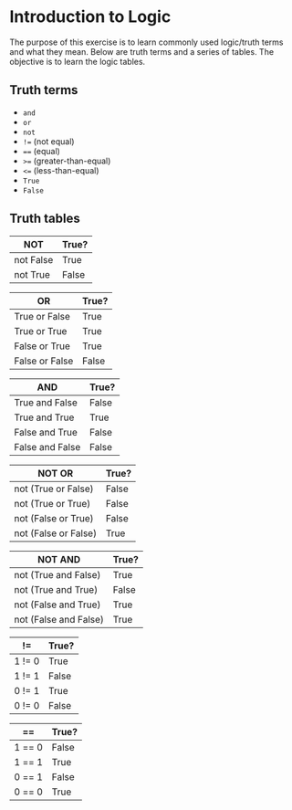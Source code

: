 # Introduction to Logic

The purpose of this exercise is to learn commonly used logic/truth terms and what they mean. Below are truth terms and a series of tables. The objective is to learn the logic tables.

## Truth terms

* `and`
* `or`
* `not`
* `!=` (not equal)
* `==` (equal)
* `>=` (greater-than-equal)
* `<=` (less-than-equal)
* `True`
* `False`

## Truth tables

| **NOT** | True? |
| --- | --- |
| not False | True |
| not True | False |


| **OR** | True? |
| --- | --- |
| True or False | True |
| True or True | True |
| False or True | True |
| False or False | False |

| **AND** | True? |
| --- | --- |
| True and False | False |
| True and True | True |
| False and True | False |
| False and False | False |

| **NOT OR** | True? |
| --- | --- |
| not (True or False) | False |
| not (True or True) | False |
| not (False or True) | False |
| not (False or False) | True |

| **NOT AND** | True? |
| --- | --- |
| not (True and False) | True |
| not (True and True) | False |
| not (False and True) | True |
| not (False and False) | True |

| **!=** | True? |
| --- | --- |
| 1 != 0 | True |
| 1 != 1 | False |
| 0 != 1 | True |
| 0 != 0 | False |

| **==** | True? |
| --- | --- |
| 1 == 0 | False |
| 1 == 1 | True |
| 0 == 1 | False |
| 0 == 0 | True |

